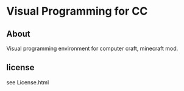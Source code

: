 # Visual Programming for CC  

## About  
Visual programming environment for computer craft, minecraft mod.  

## license  
see License.html
